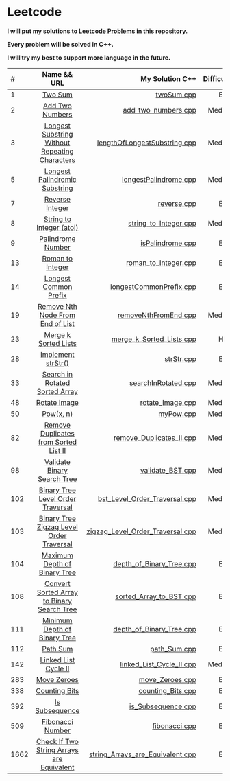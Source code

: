 # Leetcode


**I will put my solutions to [Leetcode Problems](https://leetcode.com/problemset/all/) in this repository.**

**Every problem will be solved in C++.**

**I will try my best to support more language in the future.**


| #  | Name && URL  | My Solution  C++ | Difficulty |
| :------------ |:---------------:| -----:| -----:|
| 1 | [Two Sum](https://leetcode.com/problems/two-sum/) | [twoSum.cpp](https://github.com/NadavShwartz93/Leetcode_Project/blob/main/Leetcode_Project/twoSum.cpp) | Easy |
| 2 | [Add Two Numbers](https://leetcode.com/problems/add-two-numbers/) |   [add_two_numbers.cpp](https://github.com/NadavShwartz93/Leetcode_Project/blob/main/Leetcode_Project/add_two_numbers.cpp) | Medium |
| 3 | [Longest Substring Without Repeating Characters](https://leetcode.com/problems/longest-substring-without-repeating-characters/) | [lengthOfLongestSubstring.cpp](https://github.com/NadavShwartz93/Leetcode/blob/main/Leetcode_Project/lengthOfLongestSubstring.cpp) | Medium |
| 5 | [Longest Palindromic Substring](https://leetcode.com/problems/longest-palindromic-substring/) | [longestPalindrome.cpp](https://github.com/NadavShwartz93/Leetcode/blob/main/Leetcode_Project/longestPalindrome.cpp) | Medium |
| 7 | [Reverse Integer](https://leetcode.com/problems/reverse-integer/) |   [reverse.cpp](https://github.com/NadavShwartz93/Leetcode_Project/blob/main/Leetcode_Project/reverse.cpp) | Easy |
| 8 | [String to Integer (atoi)](https://leetcode.com/problems/string-to-integer-atoi/) | [string_to_Integer.cpp](https://github.com/NadavShwartz93/Leetcode_Project/blob/main/Leetcode_Project/string_to_Integer.cpp) | Medium |
| 9 | [Palindrome Number](https://leetcode.com/problems/palindrome-number/) |   [isPalindrome.cpp](https://github.com/NadavShwartz93/Leetcode_Project/blob/main/Leetcode_Project/isPalindrome.cpp) | Easy |
| 13 | [Roman to Integer](https://leetcode.com/problems/roman-to-integer/) |   [roman_to_Integer.cpp](https://github.com/NadavShwartz93/Leetcode_Project/blob/main/Leetcode_Project/roman_to_Integer.cpp) | Easy |
| 14 | [Longest Common Prefix](https://leetcode.com/problems/longest-common-prefix/) | [longestCommonPrefix.cpp](https://github.com/NadavShwartz93/Leetcode/blob/main/Leetcode_Project/longestCommonPrefix.cpp) | Easy |
| 19 | [Remove Nth Node From End of List](https://leetcode.com/problems/remove-nth-node-from-end-of-list/) |   [removeNthFromEnd.cpp](https://github.com/NadavShwartz93/Leetcode_Project/blob/main/Leetcode_Project/removeNthFromEnd.cpp)| Medium |
| 23 | [Merge k Sorted Lists](https://leetcode.com/problems/merge-k-sorted-lists/) | [merge_k_Sorted_Lists.cpp](https://github.com/NadavShwartz93/Leetcode_Project/blob/main/Leetcode_Project/merge_k_Sorted_Lists.cpp) | Hard |
| 28 | [Implement strStr()](https://leetcode.com/problems/implement-strstr/) | [strStr.cpp](https://github.com/NadavShwartz93/Leetcode/blob/main/Leetcode_Project/strStr.cpp) | Easy |
| 33 | [Search in Rotated Sorted Array](https://leetcode.com/problems/search-in-rotated-sorted-array/) | [searchInRotated.cpp](https://github.com/NadavShwartz93/Leetcode/blob/main/Leetcode_Project/searchInRotated.cpp) | Medium |
| 48 | [Rotate Image](https://leetcode.com/problems/rotate-image/) |  [rotate_Image.cpp](https://github.com/NadavShwartz93/Leetcode_Project/blob/main/Leetcode_Project/rotate_Image.cpp)  | Medium |
| 50 | [Pow(x, n)](https://leetcode.com/problems/powx-n/) | [myPow.cpp](https://github.com/NadavShwartz93/Leetcode_Project/blob/main/Leetcode_Project/myPow.cpp) | Medium |
| 82 | [Remove Duplicates from Sorted List II](https://leetcode.com/problems/remove-duplicates-from-sorted-list-ii/) | [remove_Duplicates_II.cpp](https://github.com/NadavShwartz93/Leetcode_Project/blob/main/Leetcode_Project/remove_Duplicates_II.cpp) | Medium |
| 98 | [Validate Binary Search Tree](https://leetcode.com/problems/validate-binary-search-tree/) | [validate_BST.cpp](https://github.com/NadavShwartz93/Leetcode_Project/blob/main/Leetcode_Project/validate_BST.cpp) | Medium |
| 102 | [Binary Tree Level Order Traversal](https://leetcode.com/problems/binary-tree-level-order-traversal/) | [bst_Level_Order_Traversal.cpp](https://github.com/NadavShwartz93/Leetcode_Project/blob/main/Leetcode_Project/bst_Level_Order_Traversal.cpp) | Medium |
| 103 | [Binary Tree Zigzag Level Order Traversal](https://leetcode.com/problems/binary-tree-zigzag-level-order-traversal/) | [zigzag_Level_Order_Traversal.cpp](https://github.com/NadavShwartz93/Leetcode_Project/blob/main/Leetcode_Project/zigzag_Level_Order_Traversal.cpp) | Medium |
| 104 | [Maximum Depth of Binary Tree](https://leetcode.com/problems/maximum-depth-of-binary-tree/) | [depth_of_Binary_Tree.cpp](https://github.com/NadavShwartz93/Leetcode_Project/blob/main/Leetcode_Project/depth_of_Binary_Tree.cpp) | Easy |
| 108 | [Convert Sorted Array to Binary Search Tree](https://leetcode.com/problems/convert-sorted-array-to-binary-search-tree/) | [sorted_Array_to_BST.cpp](https://github.com/NadavShwartz93/Leetcode_Project/blob/main/Leetcode_Project/sorted_Array_to_BST.cpp) | Easy |
| 111 | [Minimum Depth of Binary Tree](https://leetcode.com/problems/minimum-depth-of-binary-tree/) | [depth_of_Binary_Tree.cpp](https://github.com/NadavShwartz93/Leetcode_Project/blob/main/Leetcode_Project/depth_of_Binary_Tree.cpp) | Easy |
| 112 | [Path Sum](https://leetcode.com/problems/path-sum/) | [path_Sum.cpp](https://github.com/NadavShwartz93/Leetcode_Project/blob/main/Leetcode_Project/path_Sum.cpp) | Easy |
| 142 | [Linked List Cycle II](https://leetcode.com/problems/linked-list-cycle-ii/) | [linked_List_Cycle_II.cpp](https://github.com/NadavShwartz93/Leetcode_Project/blob/main/Leetcode_Project/linked_List_Cycle_II.cpp) | Medium |
| 283 | [Move Zeroes](https://leetcode.com/problems/move-zeroes/) | [move_Zeroes.cpp](https://github.com/NadavShwartz93/Leetcode_Project/blob/main/Leetcode_Project/move_Zeroes.cpp) | Easy |
| 338 | [Counting Bits](https://leetcode.com/problems/counting-bits/) | [counting_Bits.cpp](https://github.com/NadavShwartz93/Leetcode/blob/main/Leetcode_Project/counting_Bits.cpp) | Easy |
| 392 | [Is Subsequence](https://leetcode.com/problems/is-subsequence/) | [is_Subsequence.cpp](https://github.com/NadavShwartz93/Leetcode/blob/main/Leetcode_Project/is_Subsequence.cpp) | Easy |
| 509 | [Fibonacci Number](https://leetcode.com/problems/fibonacci-number/) | [fibonacci.cpp](https://github.com/NadavShwartz93/Leetcode/blob/main/Leetcode_Project/fibonacci.cpp) | Easy |
| 1662 | [Check If Two String Arrays are Equivalent](https://leetcode.com/problems/check-if-two-string-arrays-are-equivalent/) | [string_Arrays_are_Equivalent.cpp](https://github.com/NadavShwartz93/Leetcode/blob/main/Leetcode_Project/string_Arrays_are_Equivalent.cpp) | Easy |
